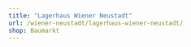 ```yaml
---
title: "Lagerhaus Wiener Neustadt"
url: /wiener-neustadt/lagerhaus-wiener-neustadt/
shop: Baumarkt
---
```

